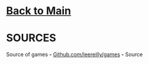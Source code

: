 # [Back to Main](/../main/README.md)

# SOURCES

Source of games **-** <a href="https://github.com/leereilly/games">Github.com/leereilly/games</a>  **-** Source
